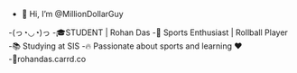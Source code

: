 - 👋 Hi, I’m @MillionDollarGuy
  
-(っ◔◡◔)っ
-🎓STUDENT | Rohan Das
-🏀 Sports Enthusiast | Rollball Player
-📚 Studying at SIS
-🔥 Passionate about sports and learning ♥
-🔗rohandas.carrd.co


<!---
MillionDollarGuy/MillionDollarGuy is a ✨ special ✨ repository because its `README.md` (this file) appears on your GitHub profile.
You can click the Preview link to take a look at your changes.
--->
